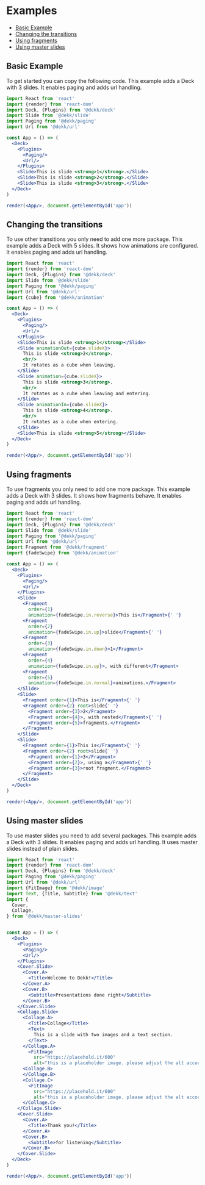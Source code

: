 # Examples


<!-- @import "[TOC]" {cmd="toc" depthFrom=2 depthTo=6 orderedList=false} -->
<!-- code_chunk_output -->

* [Basic Example](#basic-example)
* [Changing the transitions](#changing-the-transitions)
* [Using fragments](#using-fragments)
* [Using master slides](#using-master-slides)

<!-- /code_chunk_output -->

## Basic Example

To get started you can copy the following code. 
This example adds a Deck with 3 slides.
It enables paging and adds url handling.

```jsx
import React from 'react'
import {render} from 'react-dom'
import Deck, {Plugins} from '@dekk/deck'
import Slide from '@dekk/slide'
import Paging from '@dekk/paging'
import Url from '@dekk/url'

const App = () => (
  <Deck>
    <Plugins>
      <Paging/>
      <Url/>
    </Plugins>
    <Slide>This is slide <strong>1</strong>.</Slide>
    <Slide>This is slide <strong>2</strong>.</Slide>
    <Slide>This is slide <strong>3</strong>.</Slide>
  </Deck>
)

render(<App/>, document.getElementById('app'))
```

## Changing the transitions 

To use other transitions you only need to add one more package. 
This example adds a Deck with 5 slides.
It shows how animations are configured.
It enables paging and adds url handling.

```jsx
import React from 'react'
import {render} from 'react-dom'
import Deck, {Plugins} from '@dekk/deck'
import Slide from '@dekk/slide'
import Paging from '@dekk/paging'
import Url from '@dekk/url'
import {cube} from '@dekk/animation'

const App = () => (
  <Deck>
    <Plugins>
      <Paging/>
      <Url/>
    </Plugins>
    <Slide>This is slide <strong>1</strong></Slide>
    <Slide animationOut={cube.slideX}>
      This is slide <strong>2</strong>.
      <br/>
      It rotates as a cube when leaving.
    </Slide>
    <Slide animation={cube.slideX}>
      This is slide <strong>3</strong>.
      <br/>
      It rotates as a cube when leaving and entering.
    </Slide>
    <Slide animationIn={cube.slideX}>
      This is slide <strong>4</strong>.
      <br/>
      It rotates as a cube when entering.
    </Slide>
    <Slide>This is slide <strong>5</strong></Slide>
  </Deck>
)

render(<App/>, document.getElementById('app'))
```

## Using fragments

To use fragments you only need to add one more package. 
This example adds a Deck with 3 slides.
It shows how fragments behave.
It enables paging and adds url handling.

```jsx
import React from 'react'
import {render} from 'react-dom'
import Deck, {Plugins} from '@dekk/deck'
import Slide from '@dekk/slide'
import Paging from '@dekk/paging'
import Url from '@dekk/url'
import Fragment from '@dekk/fragment'
import {fadeSwipe} from '@dekk/animation'

const App = () => (
  <Deck>
    <Plugins>
      <Paging/>
      <Url/>
    </Plugins>
    <Slide>
      <Fragment 
        order={1}
        animation={fadeSwipe.in.reverse}>This is</Fragment>{' '}
      <Fragment 
        order={2}
        animation={fadeSwipe.in.up}>slide</Fragment>{' '}
      <Fragment 
        order={3}
        animation={fadeSwipe.in.down}>1</Fragment>
      <Fragment 
        order={4}
        animation={fadeSwipe.in.up}>, with different</Fragment>
      <Fragment 
        order={5}
        animation={fadeSwipe.in.normal}>animations.</Fragment>
    </Slide>
    <Slide>
      <Fragment order={1}>This is</Fragment>{' '}
      <Fragment order={2} root>slide{' '}
        <Fragment order={3}>2</Fragment>
        <Fragment order={4}>, with nested</Fragment>{' '}
        <Fragment order={5}>fragments.</Fragment>
      </Fragment>
    </Slide>
    <Slide>
      <Fragment order={1}>This is</Fragment>{' '}
      <Fragment order={2} root>slide{' '}
        <Fragment order={1}>3</Fragment>
        <Fragment order={2}>, using a</Fragment>{' '}
        <Fragment order={3}>root fragment.</Fragment>
      </Fragment>
    </Slide>
  </Deck>
)

render(<App/>, document.getElementById('app'))
```

## Using master slides

To use master slides you need to add several packages.
This example adds a Deck with 3 slides.
It enables paging and adds url handling.
It uses master slides instead of plain slides.

```jsx
import React from 'react'
import {render} from 'react-dom'
import Deck, {Plugins} from '@dekk/deck'
import Paging from '@dekk/paging'
import Url from '@dekk/url'
import {FitImage} from '@dekk/image'
import Text, {Title, Subtitle} from '@dekk/text'
import {
  Cover,
  Collage,
} from '@dekk/master-slides'


const App = () => (
  <Deck>
    <Plugins>
      <Paging/>
      <Url/>
    </Plugins>
    <Cover.Slide>
      <Cover.A>
        <Title>Welcome to Dekk!</Title>
      </Cover.A>
      <Cover.B>
        <Subtitle>Presentations done right</Subtitle>
      </Cover.B>
    </Cover.Slide>
    <Collage.Slide>
      <Collage.A>
        <Title>Collage</Title>
        <Text>
          This is a slide with two images and a text section.
        </Text>
      </Collage.A>
        <FitImage 
          src="https://placehold.it/600"
          alt="this is a placeholder image. please adjust the alt accordingly"/>
      <Collage.B>
      </Collage.B>
      <Collage.C>
        <FitImage 
          src="https://placehold.it/600"
          alt="this is a placeholder image. please adjust the alt accordingly"/>
      </Collage.C>
    </Collage.Slide>
    <Cover.Slide>
      <Cover.A>
        <Title>Thank you!</Title>
      </Cover.A>
      <Cover.B>
        <Subtitle>for listening</Subtitle>
      </Cover.B>
    </Cover.Slide>
  </Deck>
)

render(<App/>, document.getElementById('app'))
```

